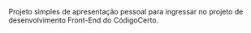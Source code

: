 Projeto simples de apresentação pessoal para ingressar no projeto de desenvolvimento Front-End do CódigoCerto.
